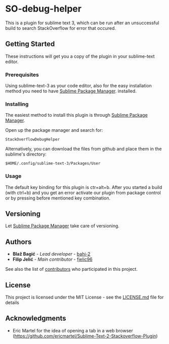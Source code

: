 # SO-debug-helper

This is a plugin for sublime text 3, which can be run after an unsuccessful build to search StackOverflow for error that occured.

## Getting Started

These instructions will get you a copy of the plugin in your sublime-text editor.

### Prerequisites

Using sublime-text-3 as your code editor, also for the easy installation method you need to have [Sublime Package Manager](http://wbond.net/sublime_packages/package_control). installed.

### Installing

The easiest method to install this plugin is through [Sublime Package Manager](http://wbond.net/sublime_packages/package_control).

Open up the package manager and search for:
```
StackOverflowDebugHelper
```

Alternatively, you can download the files from github and place them in the sublime's directory:

```
$HOME/.config/sublime-text-3/Packages/User
```

### Usage

The default key binding for this plugin is ctr+alt+b. After you started a build (with ctrl+b) and you get an error activate our plugin from package control or by pressing before mentioned key combination.

## Versioning

Let [Sublime Package Manager](http://wbond.net/sublime_packages/package_control) take care of versioning.

## Authors

* **Blaž Bagić** - *Lead developer* - [bahi-2](https://github.com/bahi-2)
* **Filip Jelić** - *Main contributor* - [fjelic96](https://github.com/fjelic96)

See also the list of [contributors](https://github.com/your/project/contributors) who participated in this project.

## License

This project is licensed under the MIT License - see the [LICENSE.md](LICENSE.md) file for details

## Acknowledgments

* Eric Martel for the idea of opening a tab in a web browser (https://github.com/ericmartel/Sublime-Text-2-Stackoverflow-Plugin)
